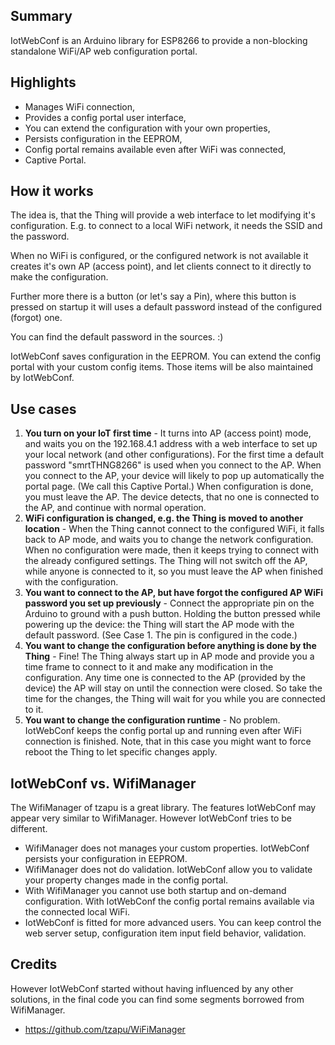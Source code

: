 ## Summary
IotWebConf is an Arduino library for ESP8266 to provide a non-blocking standalone WiFi/AP web configuration portal.

## Highlights
  - Manages WiFi connection,
  - Provides a config portal user interface,
  - You can extend the configuration with your own properties,
  - Persists configuration in the EEPROM,
  - Config portal remains available even after WiFi was connected,
  - Captive Portal.

## How it works
The idea is, that the Thing will provide a web interface to let modifying it's configuration. E.g. to connect to a local WiFi network, it needs the SSID and the password.

When no WiFi is configured, or the configured network is not available it creates it's own AP (access point), and let clients connect to it directly to make the configuration.

Further more there is a button (or let's say a Pin), where this button is pressed on startup it will uses a default password instead of the configured (forgot) one.

You can find the default password in the sources. :)

IotWebConf saves configuration in the EEPROM. You can extend the config portal with your custom config items. Those items will be also maintained by IotWebConf.

## Use cases
  1. **You turn on your IoT first time** - It turns into AP (access point) mode, and waits you on the 192.168.4.1 address with a web interface to set up your local network (and other configurations). For the first time a default password "smrtTHNG8266" is used when you connect to the AP. When you connect to the AP, your device will likely to pop up automatically the portal page. (We call this Captive Portal.) When configuration is done, you must leave the AP. The device detects, that no one is connected to the AP, and continue with normal operation.
  1. **WiFi configuration is changed, e.g. the Thing is moved to another location** - When the Thing cannot connect to the configured WiFi, it falls back to AP mode, and waits you to change the network configuration. When no configuration were made, then it keeps trying to connect with the already configured settings. The Thing will not switch off the AP, while anyone is connected to it, so you must leave the AP when finished with the configuration.
  1. **You want to connect to the AP, but have forgot the configured AP WiFi password you set up previously** - Connect the appropriate pin on the Arduino to ground with a push button. Holding the button pressed while powering up the device: the Thing will start the AP mode with the default password. (See Case 1. The pin is configured in the code.)
  1. **You want to change the configuration before anything is done by the Thing** - Fine! The Thing always start up in AP mode and provide you a time frame to connect to it and make any modification in the configuration. Any time one is connected to the AP (provided by the device) the AP will stay on until the connection were closed. So take the time for the changes, the Thing will wait for you while you are connected to it.
  1. **You want to change the configuration runtime** - No problem. IotWebConf keeps the config portal up and running even after WiFi connection is finished. Note, that in this case you might want to force reboot the Thing to let specific changes apply.

## IotWebConf vs. WifiManager
The WifiManager of tzapu is a great library. The features IotWebConf may appear very similar to WifiManager. However IotWebConf tries to be different.
  - WifiManager does not manages your custom properties. IotWebConf persists your configuration in EEPROM.
  - WifiManager does not do validation. IotWebConf allow you to validate your property changes made in the config portal.
  - With WifiManager you cannot use both startup and on-demand configuration. With IotWebConf the config portal remains available via the connected local WiFi.
  - IotWebConf is fitted for more advanced users. You can keep control the web server setup, configuration item input field behavior, validation.

## Credits
However IotWebConf started without having influenced by any other solutions, in the final code you can find some segments borrowed from WifiManager.
  - https://github.com/tzapu/WiFiManager

